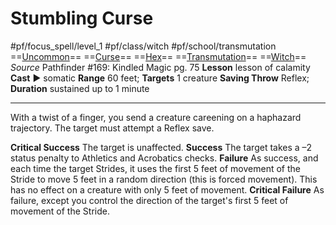 # Stumbling Curse
#pf/focus_spell/level_1 #pf/class/witch #pf/school/transmutation 
==[Uncommon](../../../Traits/Uncommon.md)== ==[Curse](../../../Traits/Curse.md)== ==[Hex](../../../Traits/Hex.md)== ==[Transmutation](../../../Traits/Transmutation.md)== ==[Witch](../../../Traits/Witch.md)==
*Source* Pathfinder #169: Kindled Magic pg. 75
**Lesson** lesson of calamity
**Cast** ► somatic
**Range** 60 feet; **Targets** 1 creature
**Saving Throw** Reflex; **Duration** sustained up to 1 minute

---
With a twist of a finger, you send a creature careening on a haphazard trajectory. The target must attempt a Reflex save.

**Critical Success** The target is unaffected.
**Success** The target takes a –2 status penalty to Athletics and Acrobatics checks.
**Failure** As success, and each time the target Strides, it uses the first 5 feet of movement of the Stride to move 5 feet in a random direction (this is forced movement). This has no effect on a creature with only 5 feet of movement.
**Critical Failure** As failure, except you control the direction of the target's first 5 feet of movement of the Stride.